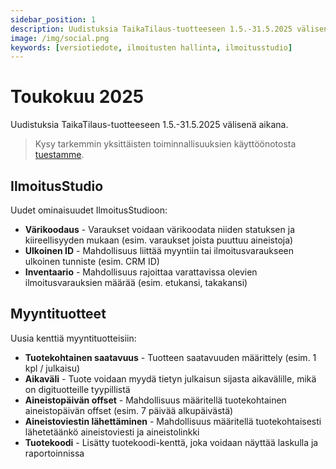```yaml
---
sidebar_position: 1
description: Uudistuksia TaikaTilaus-tuotteeseen 1.5.-31.5.2025 välisenä aikana
image: /img/social.png
keywords: [versiotiedote, ilmoitusten hallinta, ilmoitusstudio]
---
```


# Toukokuu 2025

Uudistuksia TaikaTilaus-tuotteeseen 1.5.-31.5.2025 välisenä aikana.

> Kysy tarkemmin yksittäisten toiminnallisuuksien käyttöönotosta [tuestamme](https://taikatilaus.freshdesk.com/).

## IlmoitusStudio

Uudet ominaisuudet IlmoitusStudioon:
- **Värikoodaus** - Varaukset voidaan värikoodata niiden statuksen ja kiireellisyyden mukaan (esim. varaukset joista puuttuu aineistoja)
- **Ulkoinen ID** - Mahdollisuus liittää myyntiin tai ilmoitusvaraukseen ulkoinen tunniste (esim. CRM ID)
- **Inventaario** - Mahdollisuus rajoittaa varattavissa olevien ilmoitusvarauksien määrää (esim. etukansi, takakansi)

## Myyntituotteet

Uusia kenttiä myyntituotteisiin:
- **Tuotekohtainen saatavuus** - Tuotteen saatavuuden määrittely (esim. 1 kpl / julkaisu)
- **Aikaväli** - Tuote voidaan myydä tietyn julkaisun sijasta aikavälille, mikä on digituotteille tyypillistä
- **Aineistopäivän offset** - Mahdollisuus määritellä tuotekohtainen aineistopäivän offset (esim. 7 päivää alkupäivästä)
- **Aineistoviestin lähettäminen** - Mahdollisuus määritellä tuotekohtaisesti lähetetäänkö aineistoviesti ja aineistolinkki
- **Tuotekoodi** - Lisätty tuotekoodi-kenttä, joka voidaan näyttää laskulla ja raportoinnissa



